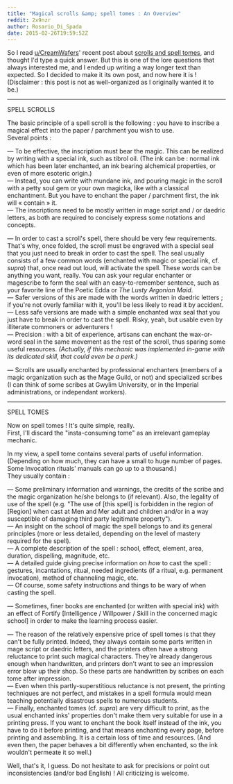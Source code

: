 ```yaml
---
title: "Magical scrolls &amp; spell tomes : An Overview"
reddit: 2x9nzr
author: Rosario_Di_Spada
date: 2015-02-26T19:59:52Z
---
```


So I read [u/CreamWafers](http://www.reddit.com/user/CreamWafers)' recent post about [scrolls and spell tomes](http://www.reddit.com/r/teslore/comments/2x83dp/anything_known_about_the_creation_of_scrolls_and/), and thought I'd type a quick answer. But this is one of the lore questions that always interested me, and I ended up writing a way longer text than expected. So I decided to make it its own post, and now here it is !    
(Disclaimer : this post is not as well-organized as I originally wanted it to be.)

____________________

SPELL SCROLLS

The basic principle of a spell scroll is the following : you have to inscribe a magical effect into the paper / parchment you wish to use.   
Several points :

— To be effective, the inscription must bear the magic. This can be realized by writing with a special ink, such as tibrol oil. (The ink can be : normal ink which has been later enchanted, an ink bearing alchemical properties, or even of more esoteric origin.)    
— Instead, you can write with mundane ink, and pouring magic in the scroll with a petty soul gem or your own magicka, like with a classical enchantment. But you have to enchant the paper / parchment first, the ink will « contain » it.   
— The inscriptions need to be mostly written in mage script and / or daedric letters, as both are required to concisely express some notations and concepts.

— In order to cast a scroll's spell, there should be very few requirements. That's why, once folded, the scroll must be engraved with a special seal that you just need to break in order to cast the spell. The seal usually consists of a few common words (enchanted with magic or special ink, cf. *supra*) that, once read out loud, will activate the spell. These words can be anything you want, really. You can ask your regular enchanter or magescribe to form the seal with an easy-to-remember sentence, such as your favorite line of the Poetic Edda or *The Lusty Argonian Maid*.   
— Safer versions of this are made with the words written in daedric letters ; if you're not overly familiar with it, you'll be less likely to read it by accident.   
— Less safe versions are made with a simple enchanted wax seal that you just have to break in order to cast the spell. Risky, yeah, but usable even by illiterate commoners or adventurers !    
— Precision : with a bit of experience, artisans can enchant the wax-or-word seal in the same movement as the rest of the scroll, thus sparing some useful resources. *(Actually, if this mechanic was implemented in-game with its dedicated skill, that could even be a perk.)*

— Scrolls are usually enchanted by professional enchanters (members of a magic organization such as the Mage Guild, or not) and specialized scribes (I can think of some scribes at Gwylim University, or in the Imperial administrations, or independant workers).

_______________

SPELL TOMES

Now on spell tomes ! It's quite simple, really.  
First, I'll discard the "insta-consuming tome" as an irrelevant gameplay mechanic.

In my view, a spell tome contains several parts of useful information. (Depending on how much, they can have a small to huge number of pages. Some Invocation rituals' manuals can go up to a thousand.)    
They usually contain :

— Some preliminary information and warnings, the credits of the scribe and the magic organization he/she belongs to (if relevant). Also, the legality of use of the spell (e.g. "The use of [this spell] is forbidden in the region of [Region] when cast at Men and Mer adult and children and/or in a way susceptible of damaging third party legitimate property").    
— An insight on the school of magic the spell belongs to and its general principles (more or less detailed, depending on the level of mastery required for the spell).   
— A complete description of the spell : school, effect, element, area, duration, dispelling, magnitude, etc.   
— A detailed guide giving precise information on *how* to cast the spell : gestures, incantations, ritual, needed ingredients (if a ritual, e.g. permanent invocation), method of channeling magic, etc.   
— Of course, some safety instructions and things to be wary of when casting the spell.

— Sometimes, finer books are enchanted (or written with special ink) with an effect of Fortify [Intelligence / Willpower / Skill in the concerned magic school] in order to make the learning process easier.

— The reason of the relatively expensive price of spell tomes is that they can't be fully printed. Indeed, they always contain some parts written in mage script or daedric letters, and the printers often have a strong reluctance to print such magical characters. They're already dangerous enough when handwritten, and printers don't want to see an impression error blow up their shop. So these parts are handwritten by scribes on each tome after impression.   
— Even when this partly-superstitious reluctance is not present, the printing techniques are not perfect, and mistakes in a spell formula would mean teaching potentially disastrous spells to numerous students.    
— Finally, enchanted tomes (cf. *supra*) are very difficult to print, as the usual enchanted inks' properties don't make them very suitable for use in a printing press. If you want to enchant the book itself instead of the ink, you have to do it before printing, and that means enchanting every page, before printing and assembling. It is a certain loss of time and resources. (And even then, the paper behaves a bit differently when enchanted, so the ink wouldn't permeate it so well.)


Well, that's it, I guess. Do not hesitate to ask for precisions or point out inconsistencies (and/or bad English) ! All criticizing is welcome.
